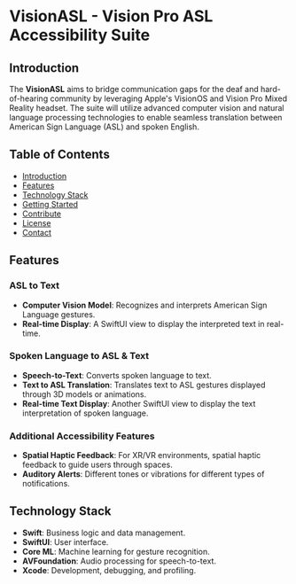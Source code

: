 # VisionASL - Vision Pro ASL Accessibility Suite

## Introduction

The **VisionASL** aims to bridge communication gaps for the deaf and hard-of-hearing community by leveraging Apple's VisionOS and Vision Pro Mixed Reality headset. The suite will utilize advanced computer vision and natural language processing technologies to enable seamless translation between American Sign Language (ASL) and spoken English.

## Table of Contents

- [Introduction](#introduction)
- [Features](#features)
- [Technology Stack](#technology-stack)
- [Getting Started](#getting-started)
- [Contribute](#contribute)
- [License](#license)
- [Contact](#contact)

## Features

### ASL to Text

- **Computer Vision Model**: Recognizes and interprets American Sign Language gestures.
- **Real-time Display**: A SwiftUI view to display the interpreted text in real-time.

### Spoken Language to ASL & Text

- **Speech-to-Text**: Converts spoken language to text.
- **Text to ASL Translation**: Translates text to ASL gestures displayed through 3D models or animations.
- **Real-time Text Display**: Another SwiftUI view to display the text interpretation of spoken language.

### Additional Accessibility Features

- **Spatial Haptic Feedback**: For XR/VR environments, spatial haptic feedback to guide users through spaces.
- **Auditory Alerts**: Different tones or vibrations for different types of notifications.
  
## Technology Stack

- **Swift**: Business logic and data management.
- **SwiftUI**: User interface.
- **Core ML**: Machine learning for gesture recognition.
- **AVFoundation**: Audio processing for speech-to-text.
- **Xcode**: Development, debugging, and profiling.

